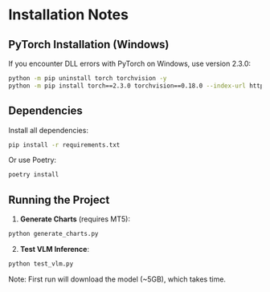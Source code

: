 # Installation Notes

## PyTorch Installation (Windows)

If you encounter DLL errors with PyTorch on Windows, use version 2.3.0:

```bash
python -m pip uninstall torch torchvision -y
python -m pip install torch==2.3.0 torchvision==0.18.0 --index-url https://download.pytorch.org/whl/cpu
```

## Dependencies

Install all dependencies:
```bash
pip install -r requirements.txt
```

Or use Poetry:
```bash
poetry install
```

## Running the Project

1. **Generate Charts** (requires MT5):
```bash
python generate_charts.py
```

2. **Test VLM Inference**:
```bash
python test_vlm.py
```

Note: First run will download the model (~5GB), which takes time.
